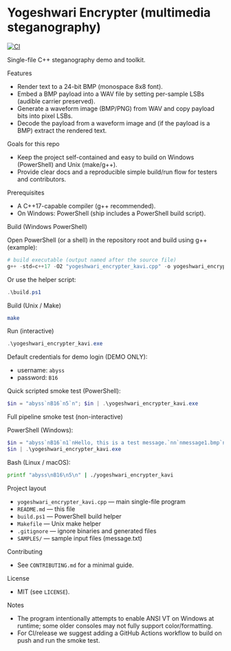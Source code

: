 # Yogeshwari Encrypter (multimedia steganography)

[![CI](https://github.com/KaveenAmarasekara/yogeshwari_encrypter_by_kavi/actions/workflows/ci.yml/badge.svg)](https://github.com/KaveenAmarasekara/yogeshwari_encrypter_by_kavi/actions)

Single-file C++ steganography demo and toolkit.

Features
- Render text to a 24-bit BMP (monospace 8x8 font).
- Embed a BMP payload into a WAV file by setting per-sample LSBs (audible carrier preserved).
- Generate a waveform image (BMP/PNG) from WAV and copy payload bits into pixel LSBs.
- Decode the payload from a waveform image and (if the payload is a BMP) extract the rendered text.

Goals for this repo
- Keep the project self-contained and easy to build on Windows (PowerShell) and Unix (make/g++).
- Provide clear docs and a reproducible simple build/run flow for testers and contributors.

Prerequisites
- A C++17-capable compiler (g++ recommended).
- On Windows: PowerShell (ship includes a PowerShell build script).

Build (Windows PowerShell)

Open PowerShell (or a shell) in the repository root and build using g++ (example):

```powershell
# build executable (output named after the source file)
g++ -std=c++17 -O2 "yogeshwari_encrypter_kavi.cpp" -o yogeshwari_encrypter_kavi.exe
```

Or use the helper script:

```powershell
.\build.ps1
```

Build (Unix / Make)

```bash
make
```

Run (interactive)

```powershell
.\yogeshwari_encrypter_kavi.exe
```

Default credentials for demo login (DEMO ONLY):
- username: `abyss`
- password: `B16`

Quick scripted smoke test (PowerShell):

```powershell
$in = "abyss`nB16`n5`n"; $in | .\yogeshwari_encrypter_kavi.exe
```

Full pipeline smoke test (non-interactive)

PowerShell (Windows):

```powershell
$in = "abyss`nB16`n1`nHello, this is a test message.`nn`nmessage1.bmp`n2`nmessage1.bmp`ncarrier1.wav`n3`ncarrier1.wav`nwaveform1.bmp`n4`nwaveform1.bmp`ndecoded1.txt`n5`n"
$in | .\yogeshwari_encrypter_kavi.exe
```

Bash (Linux / macOS):

```bash
printf "abyss\nB16\n5\n" | ./yogeshwari_encrypter_kavi
```

Project layout
- `yogeshwari_encrypter_kavi.cpp` — main single-file program
- `README.md` — this file
- `build.ps1` — PowerShell build helper
- `Makefile` — Unix make helper
- `.gitignore` — ignore binaries and generated files
- `SAMPLES/` — sample input files (message.txt)

Contributing
- See `CONTRIBUTING.md` for a minimal guide.

License
- MIT (see `LICENSE`).

Notes
- The program intentionally attempts to enable ANSI VT on Windows at runtime; some older consoles may not fully support color/formatting.
- For CI/release we suggest adding a GitHub Actions workflow to build on push and run the smoke test.
